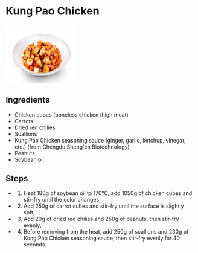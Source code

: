 # Kung Pao Chicken

![Kung Pao Chicken](../../images/%E5%AE%AB%E4%BF%9D%E9%B8%A1%E4%B8%81.png)


## Ingredients
- Chicken cubes (boneless chicken thigh meat)
- Carrots
- Dried red chilies
- Scallions
- Kung Pao Chicken seasoning sauce (ginger, garlic, ketchup, vinegar, etc.) (from Chengdu Sheng'en Biotechnology)
- Peanuts
- Soybean oil

## Steps
- 1. Heat 180g of soybean oil to 170°C, add 1050g of chicken cubes and stir-fry until the color changes;
- 2. Add 250g of carrot cubes and stir-fry until the surface is slightly soft;
- 3. Add 20g of dried red chilies and 250g of peanuts, then stir-fry evenly;
- 4. Before removing from the heat, add 250g of scallions and 230g of Kung Pao Chicken seasoning sauce, then stir-fry evenly for 40 seconds.